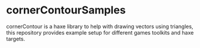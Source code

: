 # cornerContourSamples
cornerContour is a haxe library to help with drawing vectors using triangles, this repository provides example setup for different games toolkits and haxe targets.
